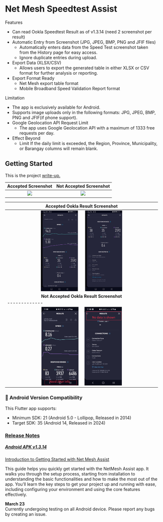 # Net Mesh Speedtest Assist

Features
- Can read Ookla Speedtest Result as of v1.3.14 (need 2 screenshot per result) 
- Automatic Entry from Screenshot (JPG, JPEG, BMP, PNG and JFIF files)
  - Automatically enters data from the Speed Test screenshot taken from the History page for easy access.
  - Ignore duplicate entries during upload.
- Export Data (XLSX/CSV)
  - Allows users to export the generated table in either XLSX or CSV format for further analysis or reporting.
- Export Format Ready
  - Net Mesh export table format
  - Mobile Broadband Speed Validation Report format

Limitation
- The app is exclusively available for Android.
- Supports image uploads only in the following formats: JPG, JPEG, BMP, PNG and JFIF(if phone support).
- Google Geolocation API Request Limit
  - The app uses Google Geolocation API with a maximum of 1333 free requests per day.
- Effect Beyond
  - Limit	If the daily limit is exceeded, the Region, Province, Municipality, or Barangay columns will remain blank.

## Getting Started

This is the project [write-up.](https://drive.google.com/file/d/1bYZinNMpYV1GYZPqJPvOvNHPCgOOuLAV/view?usp=sharing)

| <div align="center"><b>Accepted Screenshot</b></div> | <div align="center"><b>Not Accepted Screenshot</b></div> |
|-------------|--------------|
| <div align="center"><img src="https://github.com/user-attachments/assets/6af97bcc-01fe-4537-b357-071958f43625" width="25%" /></div> | <div align="center"><img src="https://github.com/user-attachments/assets/08e78679-bd20-495c-bba9-19b1934025da" width="25%" /></div> |

| <div align="center"><b>Accepted Ookla Result Screenshot</b></div> |
|-------------|
| <div align="center"><img src="ookla_result_page1.jfif" width="25%" /> <span style="display:inline-block; width:20px;"></span><img src="ookla_result_page2.jfif" width="25%" /></div> | 
| <div align="center"><b>Not Accepted Ookla Result Screenshot</b></div> | 
|-------------|
| <div align="center"><img src="assets/images/wrong_screenshot_page1.jpg" width="25%" /><span style="display:inline-block; width:20px;"></span><img src="assets/images/wrong_screenshot_page2.jpg" width="25%" /></div> |


### 📱 Android Version Compatibility

This Flutter app supports:
- Minimum SDK: 21 (Android 5.0 - Lollipop, Released in 2014)
- Target SDK: 35 (Android 14, Released in 2024)
  
### [Release Notes](Release%20Notes)

##### [Android APK v1.3.14](https://drive.google.com/file/d/188wQP7SlPTE1zSdMISVthuosoftALAQ4/view?usp=drive_link)

[Introduction to Getting Started with Net Mesh Assist](https://drive.google.com/file/d/1cmgrCsu5mUBlnLMpdnMwwkYPxnYoC9sX/view?usp=sharing)

This guide helps you quickly get started with the NetMesh Assist app. It walks you through the setup process, starting from installation to understanding the basic functionalities and how to make the most out of the app. You’ll learn the key steps to get your project up and running with ease, including configuring your environment and using the core features effectively.

**March 23**  
Currently undergoing testing on all Android device. Please report any bugs by creating an issue.

